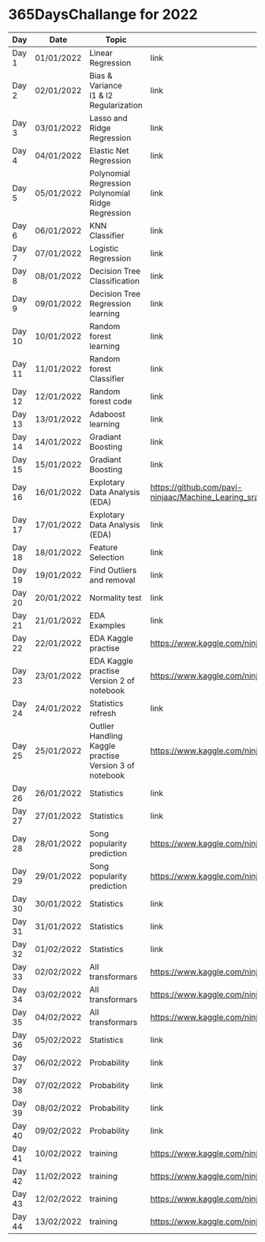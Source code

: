 # 365DaysChallange for 2022

|    Day    |    Date     |    Topic    |    Referance link    |
|-----------|-------------|-------------|----------------------|
|    Day 1  | 01/01/2022 | Linear Regression|link|
|    Day 2  | 02/01/2022 |Bias & Variance <br/> l1 & l2 Regularization|link|
|    Day 3  | 03/01/2022 |Lasso and Ridge Regression|link|
|    Day 4  | 04/01/2022 |Elastic Net Regression|link|
|    Day 5  | 05/01/2022 |Polynomial Regression <br/> Polynomial Ridge Regression|link|
|    Day 6  | 06/01/2022 |KNN Classifier|link|
|    Day 7  | 07/01/2022 |Logistic Regression |link|
|    Day 8  | 08/01/2022 |Decision Tree Classification |link|
|    Day 9  | 09/01/2022 |Decision Tree Regression learning |link|
|    Day 10  | 10/01/2022 |Random forest learning |link|
|    Day 11  | 11/01/2022 |Random forest Classifier |link|
|    Day 12  | 12/01/2022 |Random forest code |link|
|    Day 13  | 13/01/2022 |Adaboost learning |link|
|    Day 14  | 14/01/2022 |Gradiant Boosting |link|
|    Day 15  | 15/01/2022 |Gradiant Boosting |link|
|    Day 16  | 16/01/2022 |Explotary Data Analysis (EDA) |https://github.com/pavi-ninjaac/Machine_Learing_sratch/blob/main/EDA_and_Feature_Engineering/exploratory_data_analysis_for_feature_selection_in_machine_learning.pdf|
|    Day 17  | 17/01/2022 |Explotary Data Analysis (EDA) |link|
|    Day 18  | 18/01/2022 |Feature Selection |link|
|    Day 19  | 19/01/2022 |Find Outliers and removal |link|
|    Day 20  | 20/01/2022 |Normality test |link|
|    Day 21  | 21/01/2022 |EDA Examples |link|
|    Day 22  | 22/01/2022 |EDA Kaggle practise |https://www.kaggle.com/ninjaac/tps-jan-complete-eda|
|    Day 23  | 23/01/2022 |EDA Kaggle practise Version 2 of notebook|https://www.kaggle.com/ninjaac/complete-eda-song-popularity-prediction|
|    Day 24  | 24/01/2022 |Statistics refresh |link|
|    Day 25  | 25/01/2022 |Outlier Handling Kaggle practise Version 3 of notebook|https://www.kaggle.com/ninjaac/complete-eda-song-popularity-prediction|
|    Day 26  | 26/01/2022 |Statistics|link|
|    Day 27  | 27/01/2022 |Statistics|link|
|    Day 28  | 28/01/2022 |Song popularity prediction|https://www.kaggle.com/ninjaac/oversampling-modelling-pred-song-popularity|
|    Day 29  | 29/01/2022 |Song popularity prediction|https://www.kaggle.com/ninjaac/oversampling-modelling-pred-song-popularity|
|    Day 30  | 30/01/2022 |Statistics|link|
|    Day 31  | 31/01/2022 |Statistics|link|
|    Day 32  | 01/02/2022 |Statistics|link|
|    Day 33  | 02/02/2022 |All transformars|https://www.kaggle.com/ninjaac/exp-data-all-about-feature-transformation|
|    Day 34  | 03/02/2022 |All transformars|https://www.kaggle.com/ninjaac/exp-data-all-about-feature-transformation|
|    Day 35  | 04/02/2022 |All transformars|https://www.kaggle.com/ninjaac/exp-data-all-about-feature-transformation|
|    Day 36  | 05/02/2022 |Statistics|link|
|    Day 37  | 06/02/2022 |Probability|link|
|    Day 38  | 07/02/2022 |Probability|link|
|    Day 39  | 08/02/2022 |Probability|link|
|    Day 40  | 09/02/2022 |Probability|link|
|    Day 41  | 10/02/2022 |training|https://www.kaggle.com/ninjaac/mlolymplad-complete-eda|
|    Day 42  | 11/02/2022 |training|https://www.kaggle.com/ninjaac/mlolymplad-complete-eda|
|    Day 43  | 12/02/2022 |training|https://www.kaggle.com/ninjaac/mlolymplad-complete-eda|
|    Day 44  | 13/02/2022 |training|https://www.kaggle.com/ninjaac/mlolymplad-complete-eda|

